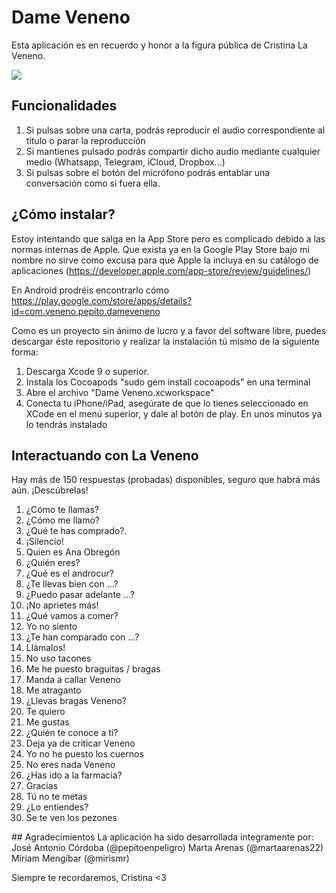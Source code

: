 # Dame Veneno
Esta aplicación es en recuerdo y honor a la figura pública de Cristina La Veneno.

![](https://user-images.githubusercontent.com/14912971/34543526-980a3792-f0e1-11e7-9459-1218635d606e.gif)

## Funcionalidades
1. Si pulsas sobre una carta, podrás reproducir el audio correspondiente al título o parar la reproducción
2. Si mantienes pulsado podrás compartir dicho audio mediante cualquier medio (Whatsapp, Telegram, iCloud, Dropbox...)
3. Si pulsas sobre el botón del micrófono podrás entablar una conversación como si fuera ella.


## ¿Cómo instalar?
Estoy intentando que salga en la App Store pero es complicado debido a las normas internas de Apple. Que exista ya en la Google Play Store bajo mi nombre no sirve como excusa para que Apple la incluya en su catálogo de aplicaciones (https://developer.apple.com/app-store/review/guidelines/)

En Android prodréis encontrarlo cómo https://play.google.com/store/apps/details?id=com.veneno.pepito.dameveneno

Como es un proyecto sin ánimo de lucro y a favor del software libre, puedes descargar éste repositorio y realizar la instalación tú mismo de la siguiente forma:

1. Descarga Xcode 9 o superior.
2. Instala los Cocoapods "sudo gem install cocoapods" en una terminal
3. Abre el archivo "Dame Veneno.xcworkspace"
4. Conecta tu iPhone/iPad, asegúrate de que lo tienes seleccionado en XCode en el menú superior, y dale al botón de play. En unos minutos ya lo tendrás instalado


## Interactuando con La Veneno
Hay más de 150 respuestas (probadas) disponibles, seguro que habrá más aún. ¡Descúbrelas!

1. ¿Cómo te llamas?
2. ¿Cómo me llamo?
3. ¿Qué te has comprado?.
4. ¡Silencio!
5. Quien es Ana Obregón
6. ¿Quién eres?
7. ¿Qué es el androcur?
8. ¿Te llevas bien con ...?
9. ¿Puedo pasar adelante ...?
10. ¡No aprietes más!
11. ¿Qué vamos a comer?
12. Yo no siento
13. ¿Te han comparado con ...?
14. Llámalos!
15. No uso tacones
16. Me he puesto braguitas / bragas
17. Manda a callar Veneno
18. Me atraganto
19. ¿Llevas bragas Veneno?
20. Te quiero
21. Me gustas
22. ¿Quién te conoce a tí?
23. Deja ya de criticar Veneno
24. Yo no he puesto los cuernos
25. No eres nada Veneno
26. ¿Has ido a la farmacia?
27. Gracias
28. Tú no te metas
29. ¿Lo entiendes?
30. Se te ven los pezones


## Agradecimientos
La aplicación ha sido desarrollada íntegramente por:
José Antonio Córdoba (@pepitoenpeligro)
Marta Arenas (@martaarenas22)
Míriam Mengíbar (@mirismr)

Siempre te recordaremos, Cristina <3